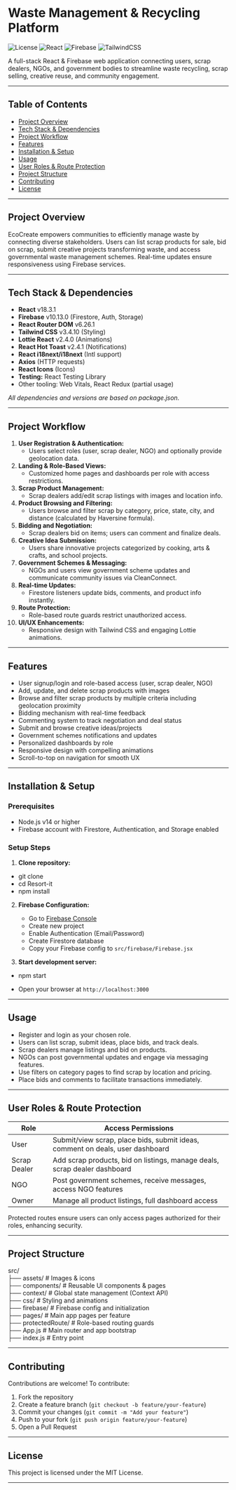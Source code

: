 #  Waste Management & Recycling Platform

![License](https://img.shields.io/badge/license-MIT-green) ![React](https://img.shields.io/badge/React-18.3.1-blue) ![Firebase](https://img.shields.io/badge/Firebase-10.13.0-yellow) ![TailwindCSS](https://img.shields.io/badge/Tailwind_CSS-3.4.10-teal) 

A full-stack React & Firebase web application connecting users, scrap dealers, NGOs, and government bodies to streamline waste recycling, scrap selling, creative reuse, and community engagement.

---

## Table of Contents  
- [Project Overview](#project-overview)  
- [Tech Stack & Dependencies](#tech-stack--dependencies)  
- [Project Workflow](#project-workflow)  
- [Features](#features)  
- [Installation & Setup](#installation--setup)  
- [Usage](#usage)  
- [User Roles & Route Protection](#user-roles--route-protection)  
- [Project Structure](#project-structure)  
- [Contributing](#contributing)  
- [License](#license)  

---

## Project Overview

EcoCreate empowers communities to efficiently manage waste by connecting diverse stakeholders. Users can list scrap products for sale, bid on scrap, submit creative projects transforming waste, and access governmental waste management schemes. Real-time updates ensure responsiveness using Firebase services.

---

## Tech Stack & Dependencies

- **React** v18.3.1  
- **Firebase** v10.13.0 (Firestore, Auth, Storage)  
- **React Router DOM** v6.26.1  
- **Tailwind CSS** v3.4.10 (Styling)  
- **Lottie React** v2.4.0 (Animations)  
- **React Hot Toast** v2.4.1 (Notifications)  
- **React i18next/i18next** (Intl support)  
- **Axios** (HTTP requests)  
- **React Icons** (Icons)  
- **Testing:** React Testing Library  
- Other tooling: Web Vitals, React Redux (partial usage)  

_All dependencies and versions are based on package.json._

---

## Project Workflow

1. **User Registration & Authentication:**  
   - Users select roles (user, scrap dealer, NGO) and optionally provide geolocation data.  
2. **Landing & Role-Based Views:**  
   - Customized home pages and dashboards per role with access restrictions.  
3. **Scrap Product Management:**  
   - Scrap dealers add/edit scrap listings with images and location info.
4. **Product Browsing and Filtering:**  
   - Users browse and filter scrap by category, price, state, city, and distance (calculated by Haversine formula).  
5. **Bidding and Negotiation:**  
   - Scrap dealers bid on items; users can comment and finalize deals.  
6. **Creative Idea Submission:**  
   - Users share innovative projects categorized by cooking, arts & crafts, and school projects.  
7. **Government Schemes & Messaging:**  
   - NGOs and users view government scheme updates and communicate community issues via CleanConnect.  
8. **Real-time Updates:**  
   - Firestore listeners update bids, comments, and product info instantly.  
9. **Route Protection:**  
   - Role-based route guards restrict unauthorized access.  
10. **UI/UX Enhancements:**  
    - Responsive design with Tailwind CSS and engaging Lottie animations. 

---

## Features

- User signup/login and role-based access (user, scrap dealer, NGO)  
- Add, update, and delete scrap products with images  
- Browse and filter scrap products by multiple criteria including geolocation proximity  
- Bidding mechanism with real-time feedback  
- Commenting system to track negotiation and deal status  
- Submit and browse creative ideas/projects  
- Government schemes notifications and updates  
- Personalized dashboards by role  
- Responsive design with compelling animations  
- Scroll-to-top on navigation for smooth UX  

---

## Installation & Setup

### Prerequisites

- Node.js v14 or higher  
- Firebase account with Firestore, Authentication, and Storage enabled

### Setup Steps

1. **Clone repository:**

 - git clone <your-repo-url>
 - cd Resort-it
 - npm install


2. **Firebase Configuration:**
   - Go to [Firebase Console](https://console.firebase.google.com/)
   - Create new project
   - Enable Authentication (Email/Password)
   - Create Firestore database
   - Copy your Firebase config to `src/firebase/Firebase.jsx`

3. **Start development server:**

  - npm start

  - Open your browser at `http://localhost:3000`

---

## Usage

- Register and login as your chosen role.  
- Users can list scrap, submit ideas, place bids, and track deals.  
- Scrap dealers manage listings and bid on products.  
- NGOs can post governmental updates and engage via messaging features.  
- Use filters on category pages to find scrap by location and pricing.  
- Place bids and comments to facilitate transactions immediately.  

---

## User Roles & Route Protection

| Role        | Access Permissions                         |
|-------------|--------------------------------------------|
| User        | Submit/view scrap, place bids, submit ideas, comment on deals, user dashboard |
| Scrap Dealer| Add scrap products, bid on listings, manage deals, scrap dealer dashboard |
| NGO         | Post government schemes, receive messages, access NGO features |
| Owner       | Manage all product listings, full dashboard access |

Protected routes ensure users can only access pages authorized for their roles, enhancing security.

---

## Project Structure
src/ <br>
├── assets/ # Images & icons <br>
├── components/ # Reusable UI components & pages <br>
├── context/ # Global state management (Context API) <br>
├── css/ # Styling and animations <br>
├── firebase/ # Firebase config and initialization <br>
├── pages/ # Main app pages per feature <br>
├── protectedRoute/ # Role-based routing guards<br>
├── App.js # Main router and app bootstrap<br>
├── index.js # Entry point<br>



---

## Contributing

Contributions are welcome! To contribute:  
1. Fork the repository  
2. Create a feature branch (`git checkout -b feature/your-feature`)  
3. Commit your changes (`git commit -m "Add your feature"`)  
4. Push to your fork (`git push origin feature/your-feature`)  
5. Open a Pull Request  

---

## License

This project is licensed under the MIT License.

---




